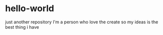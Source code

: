 # hello-world
just another repository
I'm a person who love the create so my ideas is the best thing i have 
